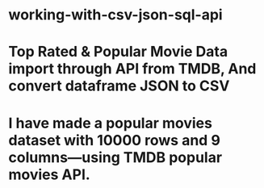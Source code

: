 # working-with-csv-json-sql-api
# Top Rated & Popular Movie Data import through API from TMDB, And convert dataframe JSON to CSV
# I have made a popular movies dataset with 10000 rows and 9 columns—using TMDB popular movies API. 

